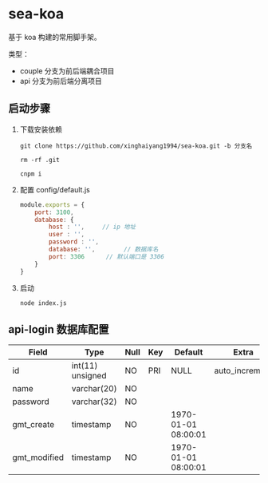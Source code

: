 # sea-koa
基于 koa 构建的常用脚手架。

类型：
* couple 分支为前后端耦合项目
* api 分支为前后端分离项目

## 启动步骤
1. 下载安装依赖
    ```shell
    git clone https://github.com/xinghaiyang1994/sea-koa.git -b 分支名    
    
    rm -rf .git

    cnpm i
    ```
2. 配置 config/default.js
    ```js
    module.exports = {
        port: 3100,
        database: {
            host : '',     // ip 地址
            user : '',
            password : '',
            database: '',        // 数据库名
            port: 3306      // 默认端口是 3306 
        }
    }
    ```
3. 启动
    ```shell
    node index.js
    ```

## api-login 数据库配置

| Field        | Type             | Null | Key | Default             | Extra          |
|-|-|-|-|-|-
| id           | int(11) unsigned | NO   | PRI | NULL                | auto_increment |
| name         | varchar(20)      | NO   |     |                     |                |
| password     | varchar(32)      | NO   |     |                     |                |
| gmt_create   | timestamp        | NO   |     | 1970-01-01 08:00:01 |                |
| gmt_modified | timestamp        | NO   |     | 1970-01-01 08:00:01 |                |